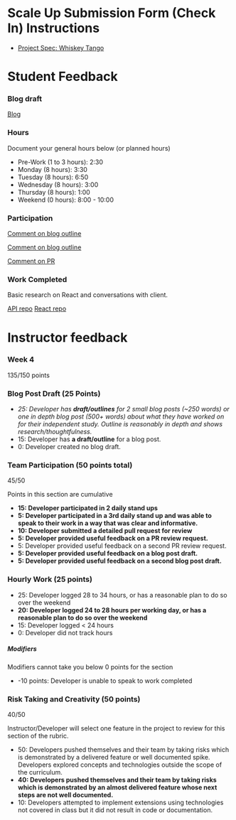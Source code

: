 # Scale Up Submission Form (Check In) Instructions



- [Project Spec: Whiskey Tango](https://github.com/turingschool/lesson_plans/blob/master/ruby_04-apis_and_scalability/independent_study_project.markdown)

# Student Feedback

### Blog draft

[Blog](https://medium.com/@calebcowen/the-bright-and-scary-world-of-frontend-3640b1bcbbe)

### Hours

Document your general hours below (or planned hours)

- Pre-Work (1 to 3 hours): 2:30
- Monday (8 hours): 3:30
- Tuesday (8 hours): 6:50
- Wednesday (8 hours): 3:00
- Thursday (8 hours): 1:00
- Weekend (0 hours): 8:00 - 10:00

### Participation

[Comment on blog outline](https://medium.com/@zackforbing/where-to-begin-with-lookingfor-202803ecf1b0#.1yh1zhi6z)

[Comment on blog outline](https://docs.google.com/document/d/17thW2zn1LozgQUMFPECteOe_litqKajWthYW8hX3Kds/edit)

[Comment on PR](https://github.com/matthewrpacker/EarlyBird/pull/1/files/53a2d84825ff333a80cf9a210a9198ecffdf4c75#diff-32faf0a532f88f83458f81ee9ec8d077R77)

### Work Completed

Basic research on React and conversations with client.

[API repo](https://github.com/Caleb9193/brotha_nature_api)
[React repo](https://github.com/Caleb9193/brotha-nature)

# Instructor feedback

### Week 4

135/150 points

### Blog Post Draft (25 Points)  

* *25: Developer has **draft/outlines** for 2 small blog posts (~250 words) or one in depth blog post (500+ words) about what they have worked on for their independent study. Outline is reasonably in depth and shows research/thoughtfulness.*
* 15: Developer has **a draft/outline** for a blog post.
* 0: Developer created no blog draft.

### Team Participation (50 points total)
45/50

Points in this section are cumulative

* **15: Developer participated in 2 daily stand ups**
* **5: Developer participated in a 3rd daily stand up and was able to speak to their work in a way that was clear and informative.**
* **10: Developer submitted a detailed pull request for review**
* **5: Developer provided useful feedback on a PR review request.**
* 5: Developer provided useful feedback on a second PR review request.
* **5: Developer provided useful feedback on a blog post draft.**
* **5: Developer provided useful feedback on a second blog post draft.**

### Hourly Work (25 points)

* 25: Developer logged 28 to 34 hours, or has a reasonable plan to do so over the weekend
* **20: Developer logged 24 to 28 hours per working day, or has a reasonable plan to do so over the weekend**
* 15: Developer logged < 24 hours
* 0: Developer did not track hours

##### Modifiers

Modifiers cannot take you below 0 points for the section

* -10 points: Developer is unable to speak to work completed


### Risk Taking and Creativity (50 points)
40/50

Instructor/Developer will select one feature in the project to review for this section of the rubric.

* 50: Developers pushed themselves and their team by taking risks which is demonstrated by a delivered feature or well documented spike. Developers explored concepts and technologies outside the scope of the curriculum.
* **40: Developers pushed themselves and their team by taking risks which is demonstrated by an almost delivered feature whose next steps are not well documented.**
* 10: Developers attempted to implement extensions using technologies not covered in class but it did not result in code or documentation.
